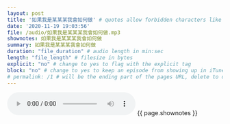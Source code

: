 ```yaml
---
layout: post
title: '如果我是某某某我會如何做' # quotes allow forbidden characters like the colon
date: '2020-11-19 19:03:56'
file: /audio/如果我是某某某我會如何做.mp3
shownotes: 如果我是某某某我會如何做
summary: 如果我是某某某我會如何做
duration: "file_duration" # audio length in min:sec
length: "file_length" # filesize in bytes
explicit: "no" # change to yes to flag with the explicit tag
block: "no" # change to yes to keep an episode from showing up in iTunes
# permalink: /1 # will be the ending part of the pages URL, delete to default to the title
---
```


<audio controls>
<source src="{{site.url}}{{site.baseurl}}{{ page.file }}" type="audio/x-mp3">
Your browser does not support the audio element.
</audio>
{{ page.shownotes }}
